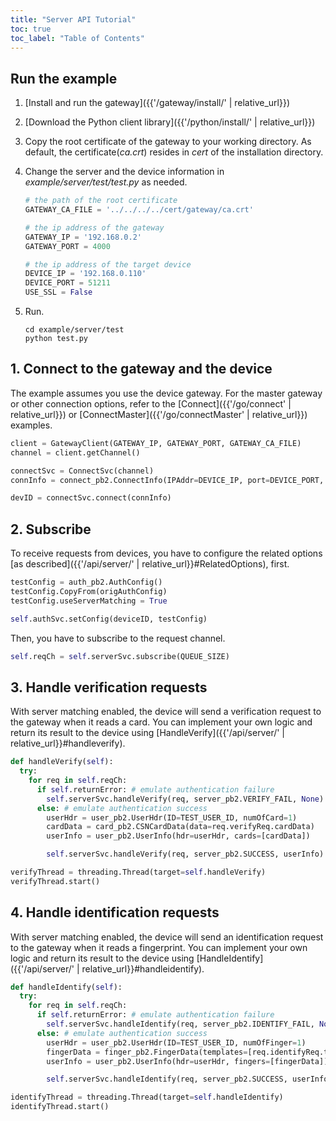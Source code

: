 ```yaml
---
title: "Server API Tutorial"
toc: true
toc_label: "Table of Contents"
---
```


## Run the example

1. [Install and run the gateway]({{'/gateway/install/' | relative_url}})
2. [Download the Python client library]({{'/python/install/' | relative_url}})
3. Copy the root certificate of the gateway to your working directory. As default, the certificate(_ca.crt_) resides in _cert_ of the installation directory. 
4. Change the server and the device information in _example/server/test/test.py_ as needed.
   
    ```python
    # the path of the root certificate
    GATEWAY_CA_FILE = '../../../../cert/gateway/ca.crt'

    # the ip address of the gateway
    GATEWAY_IP = '192.168.0.2'
    GATEWAY_PORT = 4000

    # the ip address of the target device
    DEVICE_IP = '192.168.0.110'
    DEVICE_PORT = 51211
    USE_SSL = False
    ```
5. Run.
   
    ```
    cd example/server/test
    python test.py
    ```

## 1. Connect to the gateway and the device

The example assumes you use the device gateway. For the master gateway or other connection options, refer to the [Connect]({{'/go/connect' | relative_url}}) or [ConnectMaster]({{'/go/connectMaster' | relative_url}}) examples.

  ```python
  client = GatewayClient(GATEWAY_IP, GATEWAY_PORT, GATEWAY_CA_FILE)
  channel = client.getChannel()
  
  connectSvc = ConnectSvc(channel)
  connInfo = connect_pb2.ConnectInfo(IPAddr=DEVICE_IP, port=DEVICE_PORT, useSSL=USE_SSL)

  devID = connectSvc.connect(connInfo)
  ```   

## 2. Subscribe

To receive requests from devices, you have to configure the related options [as described]({{'/api/server/' | relative_url}}#RelatedOptions), first.

  ```python
  testConfig = auth_pb2.AuthConfig()
  testConfig.CopyFrom(origAuthConfig)
  testConfig.useServerMatching = True

  self.authSvc.setConfig(deviceID, testConfig)
  ```

Then, you have to subscribe to the request channel.

  ```python
  self.reqCh = self.serverSvc.subscribe(QUEUE_SIZE)
  ```

## 3. Handle verification requests

With server matching enabled, the device will send a verification request to the gateway when it reads a card. You can implement your own logic and return its result to the device using [HandleVerify]({{'/api/server/' | relative_url}}#handleverify).

  ```python
  def handleVerify(self):
    try:
      for req in self.reqCh:
        if self.returnError: # emulate authentication failure
          self.serverSvc.handleVerify(req, server_pb2.VERIFY_FAIL, None)
        else: # emulate authentication success
          userHdr = user_pb2.UserHdr(ID=TEST_USER_ID, numOfCard=1)
          cardData = card_pb2.CSNCardData(data=req.verifyReq.cardData)
          userInfo = user_pb2.UserInfo(hdr=userHdr, cards=[cardData])

          self.serverSvc.handleVerify(req, server_pb2.SUCCESS, userInfo)
  
  verifyThread = threading.Thread(target=self.handleVerify)
  verifyThread.start()
  ```

## 4. Handle identification requests

With server matching enabled, the device will send an identification request to the gateway when it reads a fingerprint. You can implement your own logic and return its result to the device using [HandleIdentify]({{'/api/server/' | relative_url}}#handleidentify).

  ```python
  def handleIdentify(self):
    try:
      for req in self.reqCh:
        if self.returnError: # emulate authentication failure
          self.serverSvc.handleIdentify(req, server_pb2.IDENTIFY_FAIL, None)
        else: # emulate authentication success
          userHdr = user_pb2.UserHdr(ID=TEST_USER_ID, numOfFinger=1)
          fingerData = finger_pb2.FingerData(templates=[req.identifyReq.templateData, req.identifyReq.templateData,])
          userInfo = user_pb2.UserInfo(hdr=userHdr, fingers=[fingerData])

          self.serverSvc.handleIdentify(req, server_pb2.SUCCESS, userInfo)

  identifyThread = threading.Thread(target=self.handleIdentify)
  identifyThread.start()    
  ```

